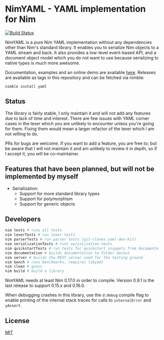 # NimYAML - YAML implementation for Nim

[![Build Status](https://travis-ci.org/flyx/NimYAML.svg?branch=devel)](https://travis-ci.org/flyx/NimYAML)

NimYAML is a pure Nim YAML implementation without any dependencies other than
Nim's standard library. It enables you to serialize Nim objects to a YAML stream
and back. It also provides a low-level event-based API, and a document object
model which you do not want to use because serializing to native types is much
more awesome.

Documentation, examples and an online demo are available [here][1]. Releases are
available as tags in this repository and can be fetched via nimble:

    nimble install yaml
    
## Status

The library is fairly stable, I only maintain it and will not add any features due to lack of time and interest. There are few issues with YAML corner cases in the lexer which you are unlikely to encounter unless you're going for them. Fixing them would mean a larger refactor of the lexer which I am not willing to do.

PRs for bugs are welcome. If you want to add a feature, you are free to; but be aware that I will not maintain it and am unlikely to review it in depth, so if I accept it, you will be co-maintainer.

## Features that have been planned, but will not be implemented by myself

 * Serialization:
   - Support for more standard library types
   - Support for polymorphism
   - Support for generic objects

## Developers

```bash
nim tests # runs all tests
nim lexerTests # run lexer tests
nim parserTests # run parser tests (git-clones yaml-dev-kit)
nim serializationTests # runs serialization tests
nim quickstartTests # run tests for quickstart snippets from documentation
nim documentation # builds documentation to folder docout
nim server # builds the REST server used for the testing ground
nim bench # runs benchmarks, requires libyaml
nim clean # guess
nim build # build a library
```

NimYAML needs at least Nim 0.17.0 in order to compile. Version 0.9.1
is the last release to support 0.15.x and 0.16.0.

When debugging crashes in this library, use the `d:debug` compile flag to enable printing of the internal stack traces for calls to `internalError` and `yAssert`.

## License

[MIT][2]

 [1]: http://flyx.github.io/NimYAML/
 [2]: copying.txt

